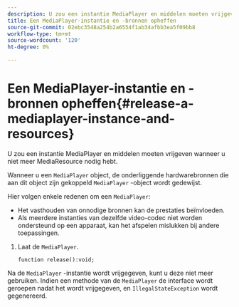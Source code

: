 ```yaml
---
description: U zou een instantie MediaPlayer en middelen moeten vrijgeven wanneer u niet meer MediaResource nodig hebt.
title: Een MediaPlayer-instantie en -bronnen opheffen
source-git-commit: 02ebc3548a254b2a6554f1ab34afbb3ea5f09bb8
workflow-type: tm+mt
source-wordcount: '120'
ht-degree: 0%

---
```


# Een MediaPlayer-instantie en -bronnen opheffen{#release-a-mediaplayer-instance-and-resources}

U zou een instantie MediaPlayer en middelen moeten vrijgeven wanneer u niet meer MediaResource nodig hebt.

Wanneer u een `MediaPlayer` object, de onderliggende hardwarebronnen die aan dit object zijn gekoppeld `MediaPlayer` -object wordt gedewijst.

Hier volgen enkele redenen om een `MediaPlayer`:

* Het vasthouden van onnodige bronnen kan de prestaties beïnvloeden.
* Als meerdere instanties van dezelfde video-codec niet worden ondersteund op een apparaat, kan het afspelen mislukken bij andere toepassingen.

1. Laat de `MediaPlayer`.

   ```
   function release():void;
   ```

Na de `MediaPlayer` -instantie wordt vrijgegeven, kunt u deze niet meer gebruiken. Indien een methode van de `MediaPlayer` de interface wordt geroepen nadat het wordt vrijgegeven, en `IllegalStateException` wordt gegenereerd.
